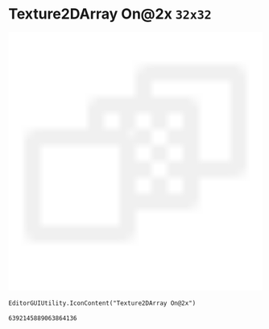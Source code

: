 # Texture2DArray On@2x `32x32`
<img src="/img/Texture2DArray%20On@2x.png" width=512 height=512>

``` CSharp
EditorGUIUtility.IconContent("Texture2DArray On@2x")
```
```
6392145889063864136
```
